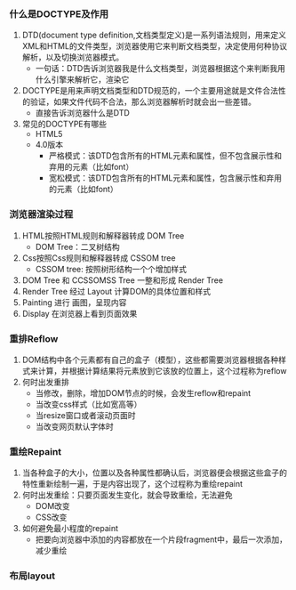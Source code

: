 ### 什么是DOCTYPE及作用
1. DTD(document type definition,文档类型定义)是一系列语法规则，用来定义XML和HTML的文件类型，浏览器使用它来判断文档类型，决定使用何种协议解析，以及切换浏览器模式。
    - 一句话：DTD告诉浏览器我是什么文档类型，浏览器根据这个来判断我用什么引擎来解析它，渲染它
2. DOCTYPE是用来声明文档类型和DTD规范的，一个主要用途就是文件合法性的验证，如果文件代码不合法，那么浏览器解析时就会出一些差错。
    - 直接告诉浏览器什么是DTD
3. 常见的DOCTYPE有哪些
    - HTML5   <!DOCTYPE html>
    - 4.0版本
        - 严格模式：该DTD包含所有的HTML元素和属性，但不包含展示性和弃用的元素（比如font）
        - 宽松模式：该DTD包含所有的HTML元素和属性，包含展示性和弃用的元素（比如font）

### 浏览器渲染过程
1. HTML按照HTML规则和解释器转成 DOM Tree
    - DOM Tree：二叉树结构
2. Css按照Css规则和解释器转成 CSSOM tree
    - CSSOM tree: 按照树形结构一个个增加样式
3. DOM Tree 和 CCSSOMSS Tree 一整和形成 Render Tree
4. Render Tree 经过 Layout 计算DOM的具体位置和样式
5. Painting 进行 画图，呈现内容
6. Display 在浏览器上看到页面效果 

### 重排Reflow
1. DOM结构中各个元素都有自己的盒子（模型），这些都需要浏览器根据各种样式来计算，并根据计算结果将元素放到它该放的位置上，这个过程称为reflow
2. 何时出发重排
    - 当修改，删除，增加DOM节点的时候，会发生reflow和repaint
    - 当改变css样式（比如宽高等）
    - 当resize窗口或者滚动页面时
    - 当改变网页默认字体时

### 重绘Repaint
1. 当各种盒子的大小，位置以及各种属性都确认后，浏览器便会根据这些盒子的特性重新绘制一遍，于是内容出现了，这个过程称为重绘repaint
2. 何时出发重绘：只要页面发生变化，就会导致重绘，无法避免
    - DOM改变
    - CSS改变
3. 如何避免最小程度的repaint
    - 把要向浏览器中添加的内容都放在一个片段fragment中，最后一次添加，减少重绘
### 布局layout




